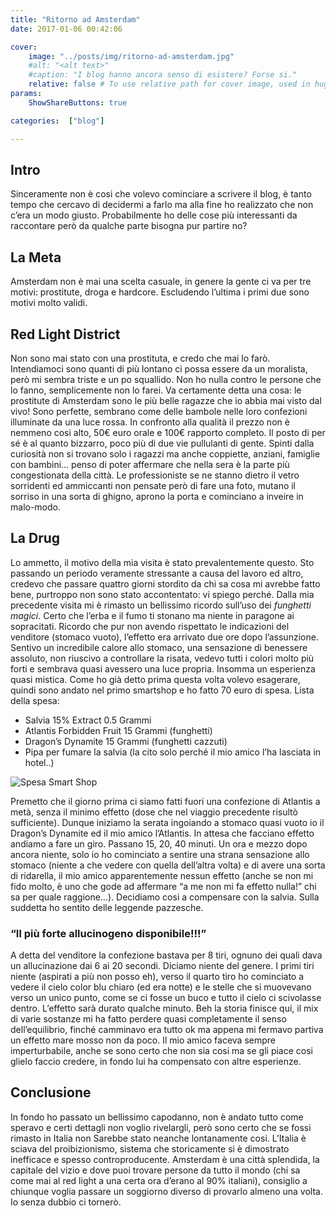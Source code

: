 ```yaml
---
title: "Ritorno ad Amsterdam"
date: 2017-01-06 00:42:06

cover:
    image: "../posts/img/ritorno-ad-amsterdam.jpg"
    #alt: "<alt text>"
    #caption: "I blog hanno ancora senso di esistere? Forse si."
    relative: false # To use relative path for cover image, used in hugo Page-bundles
params:
    ShowShareButtons: true

categories:  ["blog"]

---
```

## Intro
Sinceramente non è cosi che volevo cominciare a scrivere il blog, è tanto tempo che cercavo di decidermi a farlo ma alla fine ho realizzato che non c’era un modo giusto. Probabilmente ho delle cose più interessanti da raccontare però da qualche parte bisogna pur partire no?
## La Meta
Amsterdam non è mai una scelta casuale, in genere la gente ci va per tre motivi: prostitute, droga e hardcore. Escludendo l’ultima i primi due sono motivi molto validi.
## Red Light District
Non sono mai stato con una prostituta, e credo che mai lo farò. Intendiamoci sono quanti di più lontano ci possa essere da un moralista, però mi sembra triste e un po squallido. Non ho nulla contro le persone che lo fanno, semplicemente non lo farei. 
Va certamente detta una cosa: le prostitute di Amsterdam sono le più belle ragazze che io abbia mai visto dal vivo! Sono perfette, sembrano come delle bambole nelle loro confezioni illuminate da una luce rossa. In confronto alla qualità il prezzo non è nemmeno cosi alto, 50€ euro orale e 100€ rapporto completo.
Il posto di per sé è al quanto bizzarro, poco più di due vie pullulanti di gente. Spinti dalla curiosità non si trovano solo i ragazzi ma anche coppiette, anziani, famiglie con bambini… penso di poter affermare che nella sera è la parte più congestionata della città. Le professioniste  se ne stanno dietro il vetro sorridenti ed ammiccanti non pensate però di fare una foto, mutano il sorriso in una sorta di ghigno, aprono la porta e cominciano a inveire in malo-modo.
## La Drug
Lo ammetto, il motivo della mia visita è stato prevalentemente questo. Sto passando un periodo veramente stressante a causa del lavoro ed altro, credevo che passare quattro giorni stordito da chi sa cosa mi avrebbe fatto bene, purtroppo non sono stato accontentato: vi spiego perché.
Dalla mia precedente visita mi è rimasto un bellissimo ricordo sull’uso dei *funghetti magici*. Certo che l’erba e il fumo ti stonano ma niente in paragone ai sopracitati. Ricordo che pur non avendo rispettato le indicazioni del venditore (stomaco vuoto), l’effetto era arrivato due ore dopo l’assunzione. Sentivo un incredibile calore allo stomaco, una sensazione di benessere assoluto, non riuscivo a controllare la risata, vedevo tutti i colori molto più forti e sembrava quasi avessero una luce propria. Insomma un esperienza quasi mistica.
Come ho già detto prima questa volta volevo esagerare, quindi sono andato nel primo smartshop e ho fatto 70 euro di spesa.
Lista della spesa:
* Salvia 15% Extract 0.5 Grammi
* Atlantis Forbidden Fruit 15 Grammi (funghetti)
* Dragon’s Dynamite 15 Grammi (funghetti cazzuti)
* Pipa per fumare la salvia (la cito solo perché il mio amico l’ha lasciata in hotel..)


![Spesa Smart Shop](../img/spesa-smartshop.jpg)

Premetto che il giorno prima ci siamo fatti fuori una confezione di Atlantis a metà, senza il minimo effetto (dose che nel viaggio precedente risultò sufficiente).
Dunque iniziamo la serata ingoiando a stomaco quasi vuoto io il Dragon’s Dynamite ed il mio amico l’Atlantis. In attesa che facciano effetto andiamo a fare un giro.
Passano 15, 20, 40 minuti. Un ora e mezzo dopo ancora niente, solo io ho cominciato a sentire una strana sensazione allo stomaco (niente a che vedere con quella dell’altra volta) e di avere una sorta di ridarella, il mio amico apparentemente nessun effetto (anche se non mi fido molto, è uno che gode ad affermare “a me non mi fa effetto nulla!” chi sa per quale raggione…).
Decidiamo cosi a compensare con la salvia. Sulla suddetta ho sentito delle leggende pazzesche. 
### “Il più forte allucinogeno disponibile!!!”
A detta del venditore la confezione bastava per 8 tiri, ognuno dei quali dava un allucinazione dai 6 ai 20 secondi. Diciamo niente del genere. I primi tiri niente (aspirati a più non posso eh), verso il quarto tiro ho cominciato a vedere il cielo color blu chiaro (ed era notte) e le stelle che si muovevano verso un unico punto, come se ci fosse un buco e tutto il cielo ci scivolasse dentro. L’effetto sarà durato qualche minuto.
Beh la storia finisce qui, il mix di varie sostanze mi ha fatto perdere quasi completamente il senso dell’equilibrio, finché camminavo era tutto ok ma appena mi fermavo partiva un effetto mare mosso non da poco. Il mio amico faceva sempre imperturbabile, anche se sono certo che non sia cosi ma se gli piace cosi glielo faccio credere, in fondo lui ha compensato con altre esperienze.

## Conclusione
In fondo ho passato un bellissimo capodanno, non è andato tutto come speravo e certi dettagli non voglio rivelargli, però sono certo che se fossi rimasto in Italia non Sarebbe stato neanche lontanamente cosi. L’Italia è sciava del proibizionismo, sistema che storicamente si è dimostrato inefficace e spesso controproducente.
Amsterdam è una città splendida, la capitale del vizio e dove puoi trovare persone da tutto il mondo (chi sa come mai al red light a una certa ora d’erano al 90% italiani), consiglio a chiunque voglia passare un soggiorno diverso di provarlo almeno una volta. Io senza dubbio ci tornerò.